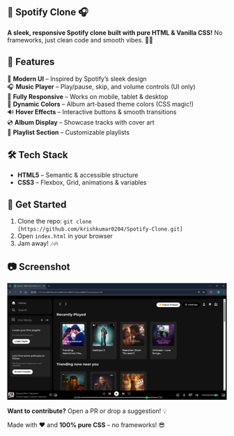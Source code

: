 ## 🎵 Spotify Clone 🎧  

**A sleek, responsive Spotify clone built with pure HTML & Vanilla CSS!** No frameworks, just clean code and smooth vibes. 🚀✨  

## 🎯 **Features**  

🎨 **Modern UI** – Inspired by Spotify’s sleek design  
🎧 **Music Player** – Play/pause, skip, and volume controls (UI only)  
📱 **Fully Responsive** – Works on mobile, tablet & desktop  
🌈 **Dynamic Colors** – Album art-based theme colors (CSS magic!)  
🔊 **Hover Effects** – Interactive buttons & smooth transitions  
💿 **Album Display** – Showcase tracks with cover art  
📜 **Playlist Section** – Customizable playlists  


## 🛠️ **Tech Stack**  
- **HTML5** – Semantic & accessible structure  
- **CSS3** – Flexbox, Grid, animations & variables  
 

## 🚀 **Get Started**  
1. Clone the repo: `git clone [https://github.com/krishkumar0204/Spotify-Clone.git]`  
2. Open `index.html` in your browser  
3. Jam away! 🎶🔥

## 📷 Screenshot

![image alt](https://github.com/krishkumar0204/Spotify-Clone/blob/6e91c217da63734c02392a531fe93dea65917126/Spotify%20Clone.png)

**Want to contribute?** Open a PR or drop a suggestion! 💡  

Made with ❤️ and **100% pure CSS** – no frameworks! 😎  
